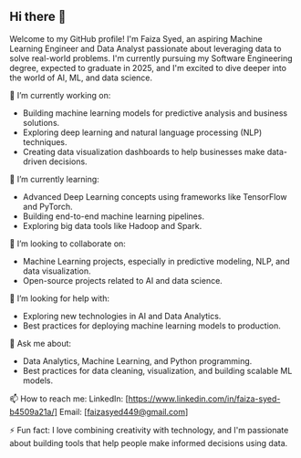 ## Hi there 👋

Welcome to my GitHub profile! I'm Faiza Syed, an aspiring Machine Learning Engineer and Data Analyst passionate about leveraging data to solve real-world problems. I'm currently pursuing my Software Engineering degree, expected to graduate in 2025, and I'm excited to dive deeper into the world of AI, ML, and data science.

🔭 I’m currently working on:
- Building machine learning models for predictive analysis and business solutions.
- Exploring deep learning and natural language processing (NLP) techniques.
- Creating data visualization dashboards to help businesses make data-driven decisions.

🌱 I’m currently learning:
- Advanced Deep Learning concepts using frameworks like TensorFlow and PyTorch.
- Building end-to-end machine learning pipelines.
- Exploring big data tools like Hadoop and Spark.

👯 I’m looking to collaborate on:
- Machine Learning projects, especially in predictive modeling, NLP, and data visualization.
- Open-source projects related to AI and data science.

🤔 I’m looking for help with:
- Exploring new technologies in AI and Data Analytics.
- Best practices for deploying machine learning models to production.

💬 Ask me about:
- Data Analytics, Machine Learning, and Python programming.
- Best practices for data cleaning, visualization, and building scalable ML models.

📫 How to reach me:
LinkedIn: [https://www.linkedin.com/in/faiza-syed-b4509a21a/]
Email: [faizasyed449@gmail.com]

⚡ Fun fact:
I love combining creativity with technology, and I'm passionate about building tools that help people make informed decisions using data.
